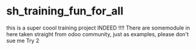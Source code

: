 # sh_training_fun_for_all
this is a super coool training project 
INDEED !!!!
There are somemodule in here taken straight from odoo community, just as examples, please don't sue me
Try 2
